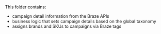 This folder contains:
- campaign detail information from the Braze APIs
- business logic that sets campaign details based on the global taxonomy
- assigns brands and SKUs to campaigns via Braze tags
